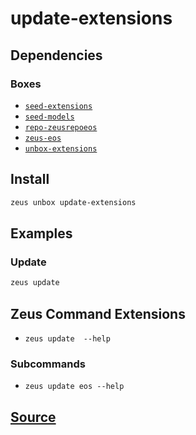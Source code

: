 
update-extensions
====================







## Dependencies
### Boxes
* [`seed-extensions`](seed-extensions.md)
* [`seed-models`](seed-models.md)
* [`repo-zeusrepoeos`](repo-zeusrepoeos.md)
* [`zeus-eos`](zeus-eos.md)
* [`unbox-extensions`](unbox-extensions.md)




## Install
```bash
zeus unbox update-extensions
```
## Examples
### Update
```bash
zeus update
```

## Zeus Command Extensions
* ```zeus update  --help```
### Subcommands
* ```zeus update eos --help```







## [Source](https://github.com/liquidapps-io/zeus-sdk/tree/master/boxes/groups/repos/update-extensions)